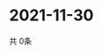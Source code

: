 # 2021-11-30
  共 0条

  <!-- BEGIN -->
  <!-- 最后更新时间Tue Nov 30 2021 06:07:33 GMT+0000 (Coordinated Universal Time) -->
  
  <!-- END -->
  
  
